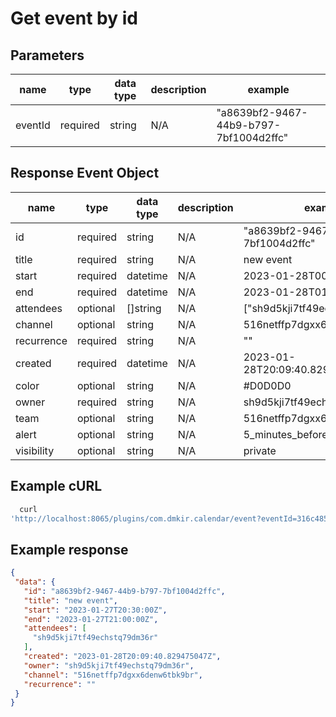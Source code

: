 # Get event by id

## Parameters

| name    | type     | data type | description | example                                |
|---------|----------|-----------|-------------|----------------------------------------|
| eventId | required | string    | N/A         | "a8639bf2-9467-44b9-b797-7bf1004d2ffc" |

## Response Event Object

| name       | type     | data type | description | example                                |
|------------|----------|-----------|-------------|----------------------------------------|
| id         | required | string    | N/A         | "a8639bf2-9467-44b9-b797-7bf1004d2ffc" |
| title      | required | string    | N/A         | new event                              |
| start      | required | datetime  | N/A         | 2023-01-28T00:30:00Z                   |
| end        | required | datetime  | N/A         | 2023-01-28T01:00:00Z                   |
| attendees  | optional | []string  | N/A         | ["sh9d5kji7tf49echstq79dm36r",]        |
| channel    | optional | string    | N/A         | 516netffp7dgxx6denw6tbk9br             |
| recurrence | required | string    | N/A         | ""                                     |
| created    | required | datetime  | N/A         | 2023-01-28T20:09:40.829475047Z         |
| color      | optional | string    | N/A         | #D0D0D0                                |
| owner      | required | string    | N/A         | sh9d5kji7tf49echstq79dm36r             |
| team       | optional | string    | N/A         | 516netffp7dgxx6denw6tbk9br             |
| alert      | optional | string    | N/A         | 5_minutes_before                       |
| visibility | optional | string    | N/A         | private                                |

## Example cURL

```javascript
  curl
'http://localhost:8065/plugins/com.dmkir.calendar/event?eventId=316c4857-def9-4fe9-afd1-7b13308d65a7'
 ```

## Example response

 ```json
{
  "data": {
    "id": "a8639bf2-9467-44b9-b797-7bf1004d2ffc",
    "title": "new event",
    "start": "2023-01-27T20:30:00Z",
    "end": "2023-01-27T21:00:00Z",
    "attendees": [
      "sh9d5kji7tf49echstq79dm36r"
    ],
    "created": "2023-01-28T20:09:40.829475047Z",
    "owner": "sh9d5kji7tf49echstq79dm36r",
    "channel": "516netffp7dgxx6denw6tbk9br",
    "recurrence": ""
  }
}
```

